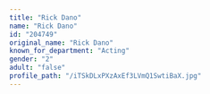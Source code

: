 ```yaml
---
title: "Rick Dano"
name: "Rick Dano"
id: "204749"
original_name: "Rick Dano"
known_for_department: "Acting"
gender: "2"
adult: "false"
profile_path: "/iTSkDLxPXzAxEf3LVmQ1SwtiBaX.jpg"
---
```

